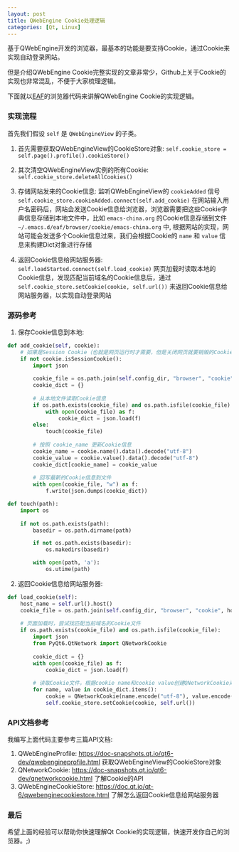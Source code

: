```yaml
---
layout: post
title: QWebEngine Cookie处理逻辑
categories: [Qt, Linux]
---
```


基于QWebEngine开发的浏览器，最基本的功能是要支持Cookie，通过Cookie来实现自动登录网站。

但是介绍QWebEngine Cookie完整实现的文章非常少，Github上关于Cookie的实现也非常混乱，不便于大家梳理逻辑。

下面就以[EAF](https://github.com/emacs-eaf/emacs-application-framework)的浏览器代码来讲解QWebEngine Cookie的实现逻辑。

### 实现流程
首先我们假设 ```self``` 是 ```QWebEngineView``` 的子类。

1. 首先需要获取QWebEngineView的CookieStore对象: ```self.cookie_store = self.page().profile().cookieStore()``` 

2. 其次清空QWebEngineView实例的所有Cookie: ```self.cookie_store.deleteAllCookies()``` 

3. 存储网站发来的Cookie信息: 监听QWebEngineView的 ```cookieAdded``` 信号 ```self.cookie_store.cookieAdded.connect(self.add_cookie)``` 在网站输入用户名密码后，网站会发送Cookie信息给浏览器，浏览器需要把这些Cookie字典信息存储到本地文件中，比如 ```emacs-china.org``` 的Cookie信息存储到文件 ```~/.emacs.d/eaf/browser/cookie/emacs-china.org``` 中, 根据网站的实现，网站可能会发送多个Cookie信息过来，我们会根据Cookie的 ```name``` 和 ```value``` 信息来构建Dict对象进行存储

4. 返回Cookie信息给网站服务器: ```self.loadStarted.connect(self.load_cookie)``` 网页加载时读取本地的Cookie信息，发现匹配当前域名的Cookie信息后，通过 ```self.cookie_store.setCookie(cookie, self.url())``` 来返回Cookie信息给网站服务器，以实现自动登录网站

### 源码参考

1. 保存Cookie信息到本地:

```python
def add_cookie(self, cookie):
    # 如果是Session Cookie（也就是网页运行时才需要，但是关闭网页就要销毁的Cookie信息），不进行本地存储
    if not cookie.isSessionCookie():
        import json
        
        cookie_file = os.path.join(self.config_dir, "browser", "cookie", cookie.domain())
        cookie_dict = {}
        
        # 从本地文件读取Cookie信息
        if os.path.exists(cookie_file) and os.path.isfile(cookie_file):
            with open(cookie_file) as f:
                cookie_dict = json.load(f)
        else:
            touch(cookie_file)
        
        # 按照 cookie_name 更新Cookie信息
        cookie_name = cookie.name().data().decode("utf-8")
        cookie_value = cookie.value().data().decode("utf-8")
        cookie_dict[cookie_name] = cookie_value
        
        # 回写最新的Cookie信息到文件
        with open(cookie_file, "w") as f:
            f.write(json.dumps(cookie_dict))

def touch(path):
    import os
    
    if not os.path.exists(path):
        basedir = os.path.dirname(path)

        if not os.path.exists(basedir):
            os.makedirs(basedir)

        with open(path, 'a'):
            os.utime(path)
```

2. 返回Cookie信息给网站服务器:

```python
def load_cookie(self):
    host_name = self.url().host()
    cookie_file = os.path.join(self.config_dir, "browser", "cookie", host_name)
    
    # 页面加载时，尝试找匹配当前域名的Cookie文件
    if os.path.exists(cookie_file) and os.path.isfile(cookie_file):
        import json
        from PyQt6.QtNetwork import QNetworkCookie
        
        cookie_dict = {}
        with open(cookie_file) as f:
            cookie_dict = json.load(f)
        
        # 读取Cookie文件，根据cookie name和cookie value创建QNetworkCookie对象，通过setCookie接口返回Cookie信息给网站服务器
        for name, value in cookie_dict.items():
            cookie = QNetworkCookie(name.encode("utf-8"), value.encode("utf-8"))
            self.cookie_store.setCookie(cookie, self.url())
```

### API文档参考

我编写上面代码主要参考三篇API文档:

1. QWebEngineProfile: https://doc-snapshots.qt.io/qt6-dev/qwebengineprofile.html 获取QWebEngineView的CookieStore对象
2. QNetworkCookie: https://doc-snapshots.qt.io/qt6-dev/qnetworkcookie.html 了解Cookie的API
3. QWebEngineCookieStore: https://doc.qt.io/qt-6/qwebenginecookiestore.html 了解怎么返回Cookie信息给网站服务器

### 最后

希望上面的经验可以帮助你快速理解Qt Cookie的实现逻辑，快速开发你自己的浏览器。;)
